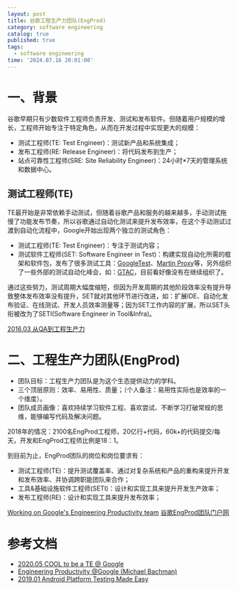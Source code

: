 ```yaml
---
layout: post
title: 谷歌工程生产力团队(EngProd)
category: software engineering
catalog: true
published: true
tags:
  - software engineering
time: '2024.07.16 20:01:00'
---
```


# 一、背景
谷歌早期只有少数软件工程师负责开发、测试和发布软件。但随着用户规模的增长，工程师开始专注于特定角色，从而在开发过程中实现更大的规模：
- 测试工程师(TE: Test Engineer)：测试新产品和系统集成；
- 发布工程师(RE: Release Engineer)：将代码发布到生产；
- 站点可靠性工程师(SRE: Site Reliability Engineer)：24小时*7天的管理系统和数据中心。

## 测试工程师(TE)
TE最开始是非常依赖手动测试，但随着谷歌产品和服务的越来越多，手动测试拖慢了功能发布节奏，所以谷歌通过自动化测试来提升发布效率，在这个手动测试过渡到自动化流程中，Google开始出现两个独立的测试角色：
- 测试工程师(TE: Test Engineer)：专注于测试内容；
- 测试软件工程师(SET: Software Engineer in Test)：构建实现自动化所需的框架和软件包，发布了很多测试工具：[GoogleTest](https://github.com/google/googletest)、[Martin Proxy](https://github.com/google/martian)等，另外组织了一些外部的测试自动化峰会，如：[GTAC](https://developers.google.com/google-test-automation-conference)，目前看好像没有在继续组织了。

通过这些努力，测试周期大幅度缩短，但因为开发周期的其他阶段效率没有提升导致整体发布效率没有提升，SET就对其他环节进行改进，如：扩展IDE、自动化发布验证、在线测试、开发人员效率测量等；因为SET工作内容的扩展，所以SET头衔被改为了SETI(Software Engineer in Tool&Infra)。

[2016.03 从QA到工程生产力](https://testing.googleblog.com/2016/03/from-qa-to-engineering-productivity.html)

# 二、工程生产力团队(EngProd)
- 团队目标：工程生产力团队是为这个生态提供动力的学科。
- 三个顶层原则：效率、易用性、质量；（个人备注：易用性实际也是效率的一个维度）。
- 团队成员画像：喜欢持续学习软件工程、喜欢尝试、不断学习打破常规的思维，能够编写代码及解决问题。

2018年的情况：2100名EngProd工程师，20亿行+代码，60k+的代码提交/每天，开发和EngProd工程师比例是18：1。

到目前为止，EngProd团队的岗位和岗位要求有：
- 测试工程师(TE)：提升测试覆盖率、通过对复杂系统和产品的重构来提升开发和发布效率、并协调跨职能团队来合作；
- 工具&基础设施软件工程师(SETI)：设计和实现工具来提升开发生产效率；
- 发布工程师(RE)：设计和实现工具来提升发布效率；

[Working on Google's Engineering Productivity team](https://www.youtube.com/watch?v=56YTHz8sk9c)
[谷歌EngProd团队门户网](https://landing.google.com/engprod/)

# 参考文档
- [2020.05 COOL to be a TE @ Google](https://testing.googleblog.com/2020/05/cool-to-be-te-google.html)
- [Engineering Productivity @Google (Michael Bachman)](https://www.youtube.com/watch?v=ETtRxDEYeF4)
- [2019.01 Android Platform Testing Made Easy](https://testing.googleblog.com/2019/01/android-platform-testing-made-easy.html)
